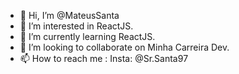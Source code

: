 - 👋 Hi, I’m @MateusSanta
- 👀 I’m interested in  ReactJS.
- 🌱 I’m currently learning  ReactJS.
- 💞️ I’m looking to collaborate on  Minha Carreira Dev.
- 📫 How to reach me : Insta: @Sr.Santa97

<!---
MateusSanta97/MateusSanta97 is a ✨ special ✨ repository because its `README.md` (this file) appears on your GitHub profile.
You can click the Preview link to take a look at your changes.
--->
